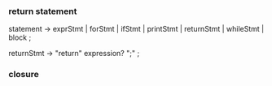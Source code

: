 ### return statement

statement      → exprStmt | forStmt | ifStmt | printStmt | returnStmt | whileStmt | block ;

returnStmt     → "return" expression? ";" ;

### closure